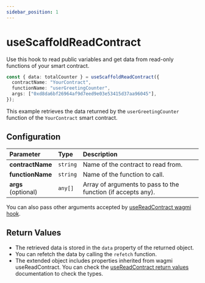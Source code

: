 ```yaml
---
sidebar_position: 1
---
```


# useScaffoldReadContract

Use this hook to read public variables and get data from read-only functions of your smart contract.

```ts
const { data: totalCounter } = useScaffoldReadContract({
  contractName: "YourContract",
  functionName: "userGreetingCounter",
  args: ["0xd8da6bf26964af9d7eed9e03e53415d37aa96045"],
});
```

This example retrieves the data returned by the `userGreetingCounter` function of the `YourContract` smart contract.

## Configuration

| Parameter           | Type     | Description                                                  |
| :------------------ | :------- | :----------------------------------------------------------- |
| **contractName**    | `string` | Name of the contract to read from.                           |
| **functionName**    | `string` | Name of the function to call.                                |
| **args** (optional) | `any[]`  | Array of arguments to pass to the function (if accepts any). |

You can also pass other arguments accepted by [useReadContract wagmi hook](https://wagmi.sh/react/api/hooks/useReadContract#parameters).

## Return Values

- The retrieved data is stored in the `data` property of the returned object.
- You can refetch the data by calling the `refetch` function.
- The extended object includes properties inherited from wagmi useReadContract. You can check the [useReadContract return values](https://wagmi.sh/react/api/hooks/useReadContract#return-type) documentation to check the types.
